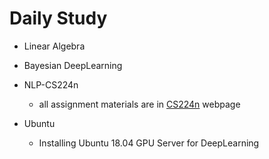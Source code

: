 # Daily Study

* Linear Algebra
* Bayesian DeepLearning
* NLP-CS224n
    * all assignment materials are in [CS224n](http://cs224n.stanford.edu/) webpage 

* Ubuntu
    * Installing Ubuntu 18.04 GPU Server for DeepLearning
